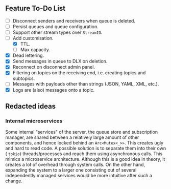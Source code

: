 ## Feature To-Do List

- [ ] Disconnect senders and receivers when queue is deleted.
- [ ] Persist queues and queue configuration.
- [ ] Support other stream types over `StreamIO`.
- [ ] Add customisation.
    - [x] TTL.
    - [ ] Max capacity.
- [x] Dead lettering.
- [x] Send messages in queue to DLX on deletion.
- [x] Reconnect on disconnect admin panel.
- [x] Filtering on topics on the receiving end, i.e. creating topics and subtopics.
- [ ] Messages with payloads other than strings (JSON, YAML, XML, etc.).
- [x] Logs are (also) messages onto a topic.

## Redacted ideas

### Internal microservices

Some internal "services" of the server, the queue store and subscription manager, are shared
between a relatively large amount of other components, and hence locked behind an `Arc<Mutex<_>>`.
This creates ugly and hard to read code. A possible solution is to separate them into their own (
`tokio`) threads/processes and reach them using asynchronous calls. This mimics a microservice
architecture. Although this is a good idea in theory, it creates a lot of overhead through system
calls. On the other hand, expanding the system to a larger one consisting out of several
independently managed services would be more intuitive after such a change.